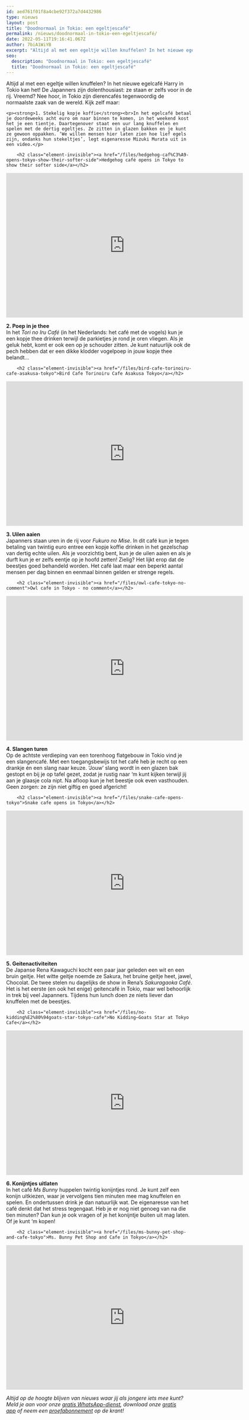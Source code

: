 ```yaml
---
id: aed761f01f8a4cbe92f372a7d4432986
type: nieuws
layout: post
title: "Doodnormaal in Tokio: een egeltjescafé"
permalink: /nieuws/doodnormaal-in-tokio-een-egeltjescafé/
date: 2022-05-11T19:16:41.067Z
author: 7biA1WiYB
excerpt: "Altijd al met een egeltje willen knuffelen? In het nieuwe egelcafé Harry in Tokio kan het! De Japanners zijn dolenthousiast: ze staan er zelfs voor in de rij. Vreemd? Nee hoor, in Tokio zijn dierencafés tegenwoordig de normaalste zaak van de wereld. Kijk zelf maar:   "
seo:
  description: "Doodnormaal in Tokio: een egeltjescafé"
  title: "Doodnormaal in Tokio: een egeltjescafé"
---
```

Altijd al met een egeltje willen knuffelen? In het nieuwe egelcafé Harry in Tokio kan het! De Japanners zijn dolenthousiast: ze staan er zelfs voor in de rij. Vreemd? Nee hoor, in Tokio zijn dierencafés tegenwoordig de normaalste zaak van de wereld. Kijk zelf maar:   

    <p><strong>1. Stekelig kopje koffie</strong><br>In het egelcafé betaal je doordeweeks acht euro om naar binnen te komen, in het weekend kost het je een tientje. Daartegenover staat een uur lang knuffelen en spelen met de dertig egeltjes. Ze zitten in glazen bakken en je kunt ze gewoon oppakken. ‘We willen mensen hier laten zien hoe lief egels zijn, ondanks hun stekeltjes’, legt eigenaresse Mizuki Murata uit in een video.</p>
<p><div class="media media-element-container media-default"><div id="file-17604" class="file file-video file-video-youtube">

        <h2 class="element-invisible"><a href="/files/hedgehog-caf%C3%A9-opens-tokyo-show-their-softer-side">Hedgehog café opens in Tokyo to show their softer side</a></h2>
    
  
  <div class="content">
    <div class="media-youtube-video media-element file-default media-youtube-1">
  <iframe class="media-youtube-player" width="640" height="390" title="Hedgehog café opens in Tokyo to show their softer side" src="https://www.youtube.com/embed/Zk0pKIYu6S0?wmode=opaque&controls=" name="Hedgehog café opens in Tokyo to show their softer side" frameborder="0" allowfullscreen="">Video van Hedgehog café opens in Tokyo to show their softer side</iframe>
</div>
  </div>

  
</div>
</div>
<p><strong>2. Poep in je thee</strong><br>In het <em>Tori no Iru Café</em> (in het Nederlands: het café met de vogels) kun je een kopje thee drinken terwijl de parkietjes je rond je oren vliegen. Als je geluk hebt, komt er ook een op je schouder zitten. Je kunt natuurlijk ook de pech hebben dat er een dikke klodder vogelpoep in jouw kopje thee belandt...</p>
<p><div class="media media-element-container media-default"><div id="file-17605" class="file file-video file-video-youtube">

        <h2 class="element-invisible"><a href="/files/bird-cafe-torinoiru-cafe-asakusa-tokyo">Bird Cafe Torinoiru Cafe Asakusa Tokyo</a></h2>
    
  
  <div class="content">
    <div class="media-youtube-video media-element file-default media-youtube-2">
  <iframe class="media-youtube-player" width="640" height="390" title="Bird Cafe Torinoiru Cafe Asakusa Tokyo" src="https://www.youtube.com/embed/YODnYEQRLo4?wmode=opaque&controls=" name="Bird Cafe Torinoiru Cafe Asakusa Tokyo" frameborder="0" allowfullscreen="">Video van Bird Cafe Torinoiru Cafe Asakusa Tokyo</iframe>
</div>
  </div>

  
</div>
</div>
<p><strong>3. Uilen aaien</strong><br>Japanners staan uren in de rij voor <em>Fukuro no Mise</em>. In dit café kun je tegen betaling van twintig euro entree een kopje koffie drinken in het gezelschap van dertig echte uilen. Als je voorzichtig bent, kun je de uilen aaien en als je durft kun je er zelfs eentje op je hoofd zetten! Zielig? Het lijkt erop dat de beestjes goed behandeld worden. Het café laat maar een beperkt aantal mensen per dag binnen en eenmaal binnen gelden er strenge regels. </p>
<p><div class="media media-element-container media-default"><div id="file-17606" class="file file-video file-video-youtube">

        <h2 class="element-invisible"><a href="/files/owl-cafe-tokyo-no-comment">Owl cafe in Tokyo - no comment</a></h2>
    
  
  <div class="content">
    <div class="media-youtube-video media-element file-default media-youtube-3">
  <iframe class="media-youtube-player" width="640" height="390" title="Owl cafe in Tokyo - no comment" src="https://www.youtube.com/embed/Xqsmw1KhWNo?wmode=opaque&controls=" name="Owl cafe in Tokyo - no comment" frameborder="0" allowfullscreen="">Video van Owl cafe in Tokyo - no comment</iframe>
</div>
  </div>

  
</div>
</div>
<p><strong>4. Slangen turen</strong><br>Op de achtste verdieping van een torenhoog flatgebouw in Tokio vind je een slangencafé. Met een toegangsbewijs tot het café heb je recht op een drankje én een slang naar keuze. ‘Jouw’ slang wordt in een glazen bak gestopt en bij je op tafel gezet, zodat je rustig naar ‘m kunt kijken terwijl jij aan je glaasje cola nipt. Na afloop kun je het beestje ook even vasthouden. Geen zorgen: ze zijn niet giftig en goed afgericht!</p>
<p><div class="media media-element-container media-default"><div id="file-17607" class="file file-video file-video-youtube">

        <h2 class="element-invisible"><a href="/files/snake-cafe-opens-tokyo">Snake cafe opens in Tokyo</a></h2>
    
  
  <div class="content">
    <div class="media-youtube-video media-element file-default media-youtube-4">
  <iframe class="media-youtube-player" width="640" height="390" title="Snake cafe opens in Tokyo" src="https://www.youtube.com/embed/AcKAVMqu8JU?wmode=opaque&controls=" name="Snake cafe opens in Tokyo" frameborder="0" allowfullscreen="">Video van Snake cafe opens in Tokyo</iframe>
</div>
  </div>

  
</div>
</div>
<p><strong>5. Geitenactiviteiten</strong><br>De Japanse Rena Kawaguchi kocht een paar jaar geleden een wit en een bruin geitje. Het witte geitje noemde ze Sakura, het bruine geitje heet, jawel, Chocolat. De twee stelen nu dagelijks de show in Rena’s<em> Sakuragaoka Café</em>. Het is het eerste (en ook het enige) geitencafé in Tokio, maar wel behoorlijk in trek bij veel Japanners. Tijdens hun lunch doen ze niets liever dan knuffelen met de beestjes. </p>
<p><div class="media media-element-container media-default"><div id="file-17608" class="file file-video file-video-youtube">

        <h2 class="element-invisible"><a href="/files/no-kidding%E2%80%94goats-star-tokyo-cafe">No Kidding—Goats Star at Tokyo Cafe</a></h2>
    
  
  <div class="content">
    <div class="media-youtube-video media-element file-default media-youtube-5">
  <iframe class="media-youtube-player" width="640" height="390" title="No Kidding—Goats Star at Tokyo Cafe" src="https://www.youtube.com/embed/RBKfgiWnREs?wmode=opaque&controls=" name="No Kidding—Goats Star at Tokyo Cafe" frameborder="0" allowfullscreen="">Video van No Kidding—Goats Star at Tokyo Cafe</iframe>
</div>
  </div>

  
</div>
</div>
<p><strong>6. Konijntjes uitlaten</strong><br>In het café <em>Ms Bunny</em> huppelen twintig konijntjes rond. Je kunt zelf een konijn uitkiezen, waar je vervolgens tien minuten mee mag knuffelen en spelen. En ondertussen drink je dan natuurlijk wat. De eigenaresse van het café denkt dat het stress tegengaat. Heb je er nog niet genoeg van na die tien minuten? Dan kun je ook vragen of je het konijntje buiten uit mag laten. Of je kunt ‘m kopen! </p>
<p><div class="media media-element-container media-default"><div id="file-17609" class="file file-video file-video-youtube">

        <h2 class="element-invisible"><a href="/files/ms-bunny-pet-shop-and-cafe-tokyo">Ms. Bunny Pet Shop and Cafe in Tokyo</a></h2>
    
  
  <div class="content">
    <div class="media-youtube-video media-element file-default media-youtube-6">
  <iframe class="media-youtube-player" width="640" height="390" title="Ms. Bunny Pet Shop and Cafe in Tokyo" src="https://www.youtube.com/embed/peLP3eqtaKc?wmode=opaque&controls=" name="Ms. Bunny Pet Shop and Cafe in Tokyo" frameborder="0" allowfullscreen="">Video van Ms. Bunny Pet Shop and Cafe in Tokyo</iframe>
</div>
  </div>

  
</div>
</div>
<p><em>Altijd op de hoogte blijven van nieuws waar jij als jongere iets mee kunt? Meld je aan voor onze <a href="https://original.sevendays.nl/whatsapp">gratis WhatsApp-dienst</a>, download onze <a href="https://original.sevendays.nl/app">gratis app</a> of neem een <a href="https://abonneren.sevendays.nl/abonneren/abonnementen/ae/artikel">proefabonnement</a> op de krant!</em></p>  
